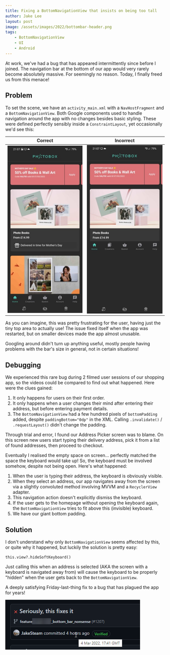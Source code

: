 ```yaml
---
title: Fixing a BottomNavigationView that insists on being too tall
author: Jake Lee
layout: post
image: /assets/images/2022/bottombar-header.png
tags:
    - BottomNavigationView
    - UI
    - Android
---
```


At work, we've had a bug that has appeared intermittently since before I joined. The navigation bar at the bottom of our app would very rarely become absolutely massive. For seemingly no reason. Today, I finally freed us from this menace!

## Problem

To set the scene, we have an `activity_main.xml` with a `NavHostFragment` and a `BottomNavigationView`. Both Google components used to handle navigation around the app with no changes besides basic styling. These were defined perfectly sensibly inside a `ConstraintLayout`, yet occasionally we'd see this:

| Correct | Incorrect |
| :--: | :--: |
| [![](/assets/images/2022/bottombarcorrect-thumbnail.jpg)](/assets/images/2022/bottombarcorrect.jpg) | [![](/assets/images/2022/bottombarincorrect-thumbnail.jpg)](/assets/images/2022/bottombarincorrect.jpg) |

As you can imagine, this was pretty frustrating for the user, having just the tiny top area to actually use! The issue fixed itself when the app was restarted, but on smaller devices made the app almost unusable.

Googling around didn't turn up anything useful, mostly people having problems with the bar's size in general, not in certain situations! 

## Debugging

We experienced this rare bug during 2 filmed user sessions of our shopping app, so the videos could be compared to find out what happened. Here were the clues gained:

1. It only happens for users on their first order.
2. It only happens when a user changes their mind after entering their address, but before entering payment details.
3. The `BottomNavigationView` had a few hundred pixels of `bottomPadding` added, despite `paddingBottom="0dp"` in the XML. Calling `.invalidate()` / `.requestLayout()` didn't change the padding.

Through trial and error, I found our Address Picker screen was to blame. On this screen new users start typing their delivery address, pick it from a list of found addresses, then proceed to checkout.

Eventually I realised the empty space on screen... perfectly matched the space the keyboard would take up! So, the keyboard must be involved somehow, despite not being open. Here's what happened:

1. When the user is typing their address, the keyboard is obviously visible. 
2. When they select an address, our app navigates away from the screen via a slightly convoluted method involving MVVM and a `RecyclerView` adapter.
3. This navigation action doesn't explicitly dismiss the keyboard.
4. If the user gets to the homepage without opening the keyboard again, the `BottomNavigationView` tries to fit above this (invisible) keyboard.
5. We have our giant bottom padding. 

## Solution

I don't understand why only `BottomNavigationView` seems affected by this, or quite why it happened, but luckily the solution is pretty easy:

```
this.view?.hideSoftKeyboard()
```

Just calling this when an address is selected (AKA the screen with a keyboard is navigated away from) will cause the keyboard to be properly "hidden" when the user gets back to the `BottomNavigationView`.

A deeply satisfying Friday-last-thing fix to a bug that has plagued the app for years!

![](/assets/images/2022/bottombarcommit.png)

